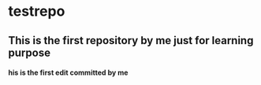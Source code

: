 # testrepo
## This is the first repository by me just for learning purpose
#### his is the first edit committed by me
